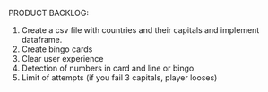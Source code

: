 PRODUCT BACKLOG: 
1. Create a csv file with countries and their capitals and implement dataframe. 
2. Create bingo cards
3. Clear user experience
4. Detection of numbers in card and line or bingo
5. Limit of attempts (if you fail 3 capitals, player looses)
